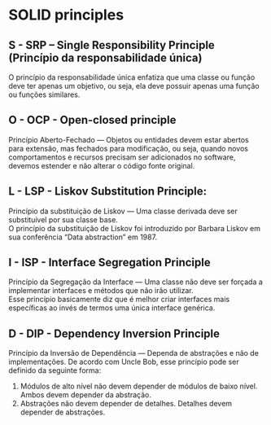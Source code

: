 # SOLID principles
  
## S - SRP – Single Responsibility Principle (Princípio da responsabilidade única)  
O princípio da responsabilidade única enfatiza que uma classe ou função deve ter apenas um   objetivo, ou seja, ela deve possuir apenas uma função ou funções similares.  
  
## O - OCP - Open-closed principle
Princípio Aberto-Fechado — Objetos ou entidades devem estar abertos para extensão, mas   fechados para modificação, ou seja, quando novos comportamentos e recursos precisam ser   adicionados no software, devemos estender e não alterar o código fonte original.  
  
## L - LSP - Liskov Substitution Principle:  
Princípio da substituição de Liskov — Uma classe derivada deve ser substituível por sua classe base.  
O princípio da substituição de Liskov foi introduzido por Barbara Liskov em sua conferência “Data abstraction” em 1987.  
  
## I - ISP - Interface Segregation Principle
Princípio da Segregação da Interface — Uma classe não deve ser forçada a implementar interfaces e métodos que não irão utilizar.  
Esse princípio basicamente diz que é melhor criar interfaces mais específicas ao invés de termos uma única interface genérica.  

## D - DIP - Dependency Inversion Principle  
Princípio da Inversão de Dependência — Dependa de abstrações e não de implementações.
De acordo com Uncle Bob, esse princípio pode ser definido da seguinte forma:  
1. Módulos de alto nível não devem depender de módulos de baixo nível. Ambos devem depender da abstração.  
2. Abstrações não devem depender de detalhes. Detalhes devem depender de abstrações.  